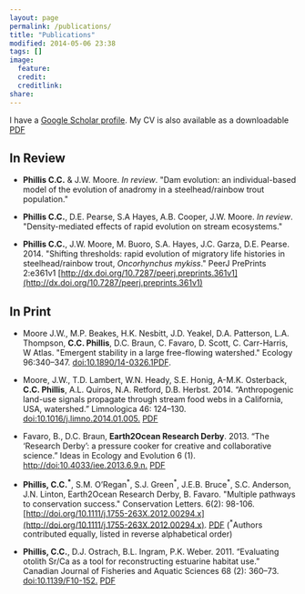 ```yaml
---
layout: page
permalink: /publications/
title: "Publications"
modified: 2014-05-06 23:38
tags: []
image:
  feature: 
  credit: 
  creditlink: 
share: 
---
```

<script type='text/javascript' src='https://d1bxh8uas1mnw7.cloudfront.net/assets/embed.js'></script>

I have a [Google Scholar profile](http://scholar.google.com/citations?user=ViFKk7QAAAAJ&hl=en). My CV is also available as a downloadable [PDF](/papers/CoreyCV.pdf)

## In Review ##

- **Phillis C.C.** & J.W. Moore. *In review*. "Dam evolution: an individual-based model of the evolution of anadromy in a steelhead/rainbow trout population."

- **Phillis C.C.**, D.E. Pearse, S.A Hayes, A.B. Cooper, J.W. Moore. *In review*. "Density-mediated effects of rapid evolution on stream ecosystems." <!--<div data-badge-type="1" data-doi="NULL" data-hide-no-mentions="true" class="altmetric-embed"></div>-->

- **Phillis C.C.**, J.W. Moore, M. Buoro, S.A. Hayes, J.C. Garza, D.E. Pearse. 2014. "Shifting thresholds: rapid evolution of migratory life histories in steelhead/rainbow trout, *Oncorhynchus mykiss*." PeerJ PrePrints 2:e361v1 [http://dx.doi.org/10.7287/peerj.preprints.361v1](http://dx.doi.org/10.7287/peerj.preprints.361v1) <!---<div data-badge-type="1" data-doi="10.7287/peerj.preprints.361v1" data-hide-no-mentions="true" class="altmetric-embed"></div>-->


## In Print ##

- Moore J.W., M.P. Beakes, H.K. Nesbitt, J.D. Yeakel, D.A. Patterson, L.A. Thompson, **C.C. Phillis**, D.C. Braun, C. Favaro, D. Scott, C. Carr-Harris, W Atlas. "Emergent stability in a large free-flowing watershed." Ecology 96:340–347. [doi:10.1890/14-0326.1](http://dx.doi.org/10.1890/14-0326.1)[PDF](/papers/Moore_2015_Ecology.pdf). <div data-badge-type="1" data-doi="10.1890/14-0326.1" data-hide-no-mentions="true" class="altmetric-embed"></div>

- Moore, J.W., T.D. Lambert, W.N. Heady, S.E. Honig, A-M.K. Osterback, **C.C. Phillis**, A.L. Quiros, N.A. Retford, D.B. Herbst. 2014. “Anthropogenic land-use signals propagate through stream food webs in a California, USA, watershed.” Limnologica 46: 124–130. [doi:10.1016/j.limno.2014.01.005.](http://dx.doi.org/10.1016/j.limno.2014.01.005) [PDF](/papers/Moore_2014_Limnologica.pdf) <!--<div data-badge-type="1" data-doi="10.1016/j.limno.2014.01.005" data-hide-no-mentions="true" class="altmetric-embed"></div>-->

- Favaro, B., D.C. Braun, **Earth2Ocean Research Derby**. 2013. “The ‘Research Derby’: a pressure cooker for creative and collaborative science.” Ideas in Ecology and Evolution 6 (1). [http://doi:10.4033/iee.2013.6.9.n.](http://library.queensu.ca/ojs/index.php/IEE/article/view/4931) [PDF](/papers/Favaro_2013_IEE.pdf) <!--<div data-badge-type="1" data-doi="10.4033/iee.2013.6.9.n" data-hide-no-mentions="true" class="altmetric-embed"></div>-->

- **Phillis, C.C.<sup>\*</sup>**, S.M. O’Regan<sup>\*</sup>, S.J. Green<sup>\*</sup>, J.E.B. Bruce<sup>\*</sup>, S.C. Anderson, J.N. Linton, Earth2Ocean Research Derby, B. Favaro. "Multiple pathways to conservation success." Conservation Letters. 6(2): 98-106. [http://doi.org/10.1111/j.1755-263X.2012.00294.x](http://doi.org/10.1111/j.1755-263X.2012.00294.x). [PDF](/papers/Phillis_2013_ConservationLetters.pdf) (<sup>\*</sup>Authors contributed equally, listed in reverse alphabetical order)<div data-badge-type="1" data-doi="10.1111/j.1755-263X.2012.00294.x." data-hide-no-mentions="true" class="altmetric-embed"></div>

- **Phillis, C.C.**, D.J. Ostrach, B.L. Ingram, P.K. Weber. 2011. “Evaluating otolith Sr/Ca as a tool for reconstructing estuarine habitat use.” Canadian Journal of Fisheries and Aquatic Sciences 68 (2): 360–73. [doi:10.1139/F10-152.](http://www.nrcresearchpress.com/doi/abs/10.1139/F10-152) [PDF](/papers/Phillis_2011_CJFAS.pdf) <!--<div data-badge-type="1" data-doi="10.1139/F10-152" data-hide-no-mentions="true" class="altmetric-embed"></div>-->





